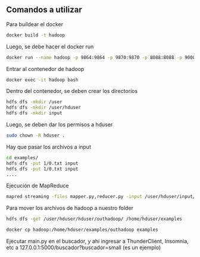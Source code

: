 ## Comandos a utilizar

Para buildear el docker
```sh
docker build -t hadoop
```

Luego, se debe hacer el docker run

```sh
docker run --name hadoop -p 9864:9864 -p 9870:9870 -p 8088:8088 -p 9000:9000 --hostname sd hadoop
```
Entrar al contenedor de hadoop

```sh
docker exec -it hadoop bash
```

Dentro del contenedor, se deben crear los directorios

```sh 
hdfs dfs -mkdir /user
hdfs dfs -mkdir /user/hduser
hdfs dfs -mkdir input	
```
Luego, se deben dar los permisos a hduser

```sh
sudo chown -R hduser .
```
Hay que pasar los archivos a input

```sh
cd examples/
hdfs dfs -put 1/0.txt input
hdfs dfs -put 1/0.txt input
....
```

Ejecución de MapReduce

```sh
mapred streaming -files mapper.py,reducer.py -input /user/hduser/input/*.txt -output hduser/outhadoop/ -mapper ./mapper.py -reducer ./reducer.py
```

Para mover los archivos de hadoop a nuestro folder
```sh
hdfs dfs -get /user/hduser/hduser/outhadoop/ /home/hduser/examples
```
```sh
docker cp hadoop:/home/hduser/examples/outhadoop examples
```
Ejecutar main.py en el buscador, y ahí ingresar a ThunderClient, Insomnia, etc a 127.0.0.1:5000/buscador?buscador=small (es un ejemplo)






